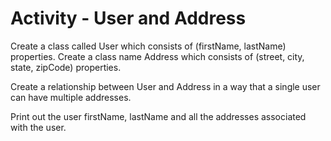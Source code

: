 
# Activity - User and Address

Create a class called User which consists of (firstName, lastName) properties. Create a class name Address which consists of (street, city, state, zipCode) properties. 

Create a relationship between User and Address in a way that a single user can have multiple addresses. 

Print out the user firstName, lastName and all the addresses associated with the user. 

